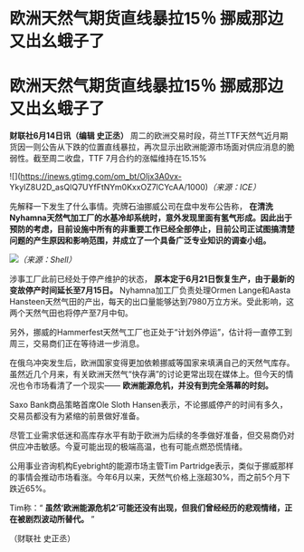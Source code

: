 # 欧洲天然气期货直线暴拉15％ 挪威那边又出幺蛾子了

# 欧洲天然气期货直线暴拉15％ 挪威那边又出幺蛾子了

**财联社6月14日讯（编辑 史正丞）**
周二的欧洲交易时段，荷兰TTF天然气近月期货因一则公告从下跌的位置直线暴拉，再次显示出欧洲能源市场面对供应消息的脆弱性。截至周二收盘，TTF
7月合约的涨幅维持在15.15%

![](https://inews.gtimg.com/om_bt/OIjx3A0vx-
YkylZ8U2D_asQlQ7UYfFtNYm0KxxOZ7lCYcAA/1000)_（来源：ICE）_

先解释一下发生了什么事情。壳牌石油挪威公司在盘中发布公告称，
**在清洗Nyhamna天然气加工厂的水基冷却系统时，意外发现里面有氢气形成。因此出于预防的考虑，目前设施中所有的非重要工作已经全部停止，目前公司正试图搞清楚问题的产生原因和影响范围，并成立了一个具备广泛专业知识的调查小组。**

![](https://inews.gtimg.com/om_bt/OtEK8Sihlv6JVwCrd9dGJdgabBtF3MbtITZGqdJN16yxAAA/1000)_（来源：Shell）_

涉事工厂此前已经处于停产维护的状态， **原本定于6月21日恢复生产，由于最新的变故停产时间延长至7月15日。** Nyhamna加工厂负责处理Ormen
Lange和Aasta Hansteen天然气田的产出，每天的出口量能够达到7980万立方米。受此影响，这两个天然气田也将停产至7月中旬。

另外，挪威的Hammerfest天然气工厂也正处于“计划外停运”，估计将一直停工到周三，交易商们正在等待进一步消息。

在俄乌冲突发生后，欧洲国家变得更加依赖挪威等国家来填满自己的天然气库存。虽然近几个月来，有关欧洲天然气“快存满”的讨论更常出现在媒体上。但今天的情况也令市场看清了一个现实——
**欧洲能源危机，并没有到完全落幕的时刻。**

Saxo Bank商品策略首席Ole Sloth Hansen表示，不论挪威停产的时间有多久，交易员都没有为紧缩的前景做好准备。

尽管工业需求低迷和高库存水平有助于欧洲为后续的冬季做好准备，但交易商仍对供应冲击敏感。今夏可能出现的极端高温，也有可能点燃恐慌情绪。

公用事业咨询机构Eyebright的能源市场主管Tim
Partridge表示，类似于挪威那样的事情会推动市场看涨。今年6月以来，天然气价格上涨超30%，而之前5个月下跌近65%。

Tim称：“ **虽然‘欧洲能源危机2’可能还没有出现，但我们曾经经历的悲观情绪，正在被剧烈波动所替代。** ”

（财联社 史正丞）

